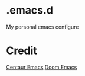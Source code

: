 # .emacs.d
My personal emacs configure

# Credit
[Centaur Emacs](https://github.com/seagle0128/.emacs.d)
[Doom Emacs](https://github.com/hlissner/doom-emacs)
